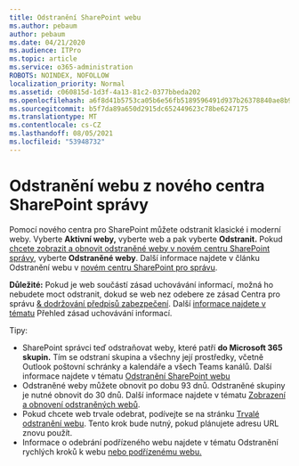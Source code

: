 ```yaml
---
title: Odstranění SharePoint webu
ms.author: pebaum
author: pebaum
ms.date: 04/21/2020
ms.audience: ITPro
ms.topic: article
ms.service: o365-administration
ROBOTS: NOINDEX, NOFOLLOW
localization_priority: Normal
ms.assetid: c060815d-1d3f-4a13-81c2-0377bbeda202
ms.openlocfilehash: a6f8d41b5753ca05b6e56fb5189596491d937b26378840ae8b9cbc8d74afb042
ms.sourcegitcommit: b5f7da89a650d2915dc652449623c78be6247175
ms.translationtype: MT
ms.contentlocale: cs-CZ
ms.lasthandoff: 08/05/2021
ms.locfileid: "53948732"
---
```

# <a name="delete-a-site-from-the-new-sharepoint-admin-center"></a>Odstranění webu z nového centra SharePoint správy

Pomocí nového centra pro SharePoint můžete odstranit klasické i moderní weby. Vyberte **Aktivní weby,** vyberte web a pak vyberte **Odstranit.** Pokud [chcete zobrazit a obnovit odstraněné weby v novém centru SharePoint správy](https://docs.microsoft.com/sharepoint/view-and-restore-deleted-sites-in-new-admin-center), vyberte **Odstraněné weby**. Další informace najdete v článku Odstranění webu v [novém centru SharePoint pro správu](https://docs.microsoft.com/sharepoint/delete-site-collection#delete-a-site-in-the-new-sharepoint-admin-center).

**Důležité:** Pokud je web součástí zásad uchovávání informací, možná ho nebudete moct odstranit, dokud se web nez odebere ze zásad Centra pro správu [ &amp; dodržování předpisů zabezpečení](https://protection.office.com/?rfr=AdminCenter#/homepage). Další [informace najdete v tématu](https://docs.microsoft.com/microsoft-365/compliance/retention-policies) Přehled zásad uchovávání informací. 

Tipy:
- SharePoint správci teď odstraňovat weby, které patří **do Microsoft 365 skupin.** Tím se odstraní skupina a všechny její prostředky, včetně Outlook poštovní schránky a kalendáře a všech Teams kanálů. Další informace najdete v tématu [Odstranění SharePoint webu](https://docs.microsoft.com/sharepoint/manage-sites-in-new-admin-center#delete-a-site)
- Odstraněné weby můžete obnovit po dobu 93 dnů. Odstraněné skupiny je nutné obnovit do 30 dnů. Další informace najdete v tématu [Zobrazení a obnovení odstraněných webů](https://docs.microsoft.com/sharepoint/view-and-restore-deleted-sites-in-new-admin-center).
- Pokud chcete web trvale odebrat, podívejte se na stránku [Trvalé odstranění webu](https://docs.microsoft.com/sharepoint/delete-site-collection#permanently-delete-a-site). Tento krok bude nutný, pokud plánujete adresu URL znovu použít. 
- Informace o odebrání podřízeného webu najdete v tématu Odstranění rychlých kroků k webu [nebo podřízenému webu.](https://support.office.com/article/Delete-a-SharePoint-site-or-subsite-bc37b743-0cef-475e-9a8c-8fc4d40179fb#__bkmkshortcut)
